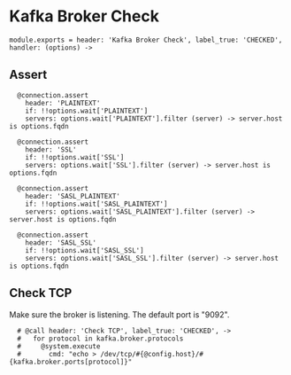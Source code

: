 
# Kafka Broker Check

    module.exports = header: 'Kafka Broker Check', label_true: 'CHECKED', handler: (options) ->

## Assert
      
      @connection.assert
        header: 'PLAINTEXT'
        if: !!options.wait['PLAINTEXT']
        servers: options.wait['PLAINTEXT'].filter (server) -> server.host is options.fqdn
              
      @connection.assert
        header: 'SSL'
        if: !!options.wait['SSL']
        servers: options.wait['SSL'].filter (server) -> server.host is options.fqdn
      
      @connection.assert
        header: 'SASL_PLAINTEXT'
        if: !!options.wait['SASL_PLAINTEXT']
        servers: options.wait['SASL_PLAINTEXT'].filter (server) -> server.host is options.fqdn
              
      @connection.assert
        header: 'SASL_SSL'
        if: !!options.wait['SASL_SSL']
        servers: options.wait['SASL_SSL'].filter (server) -> server.host is options.fqdn

## Check TCP

Make sure the broker is listening. The default port is "9092".

      # @call header: 'Check TCP', label_true: 'CHECKED', ->
      #   for protocol in kafka.broker.protocols
      #     @system.execute
      #       cmd: "echo > /dev/tcp/#{@config.host}/#{kafka.broker.ports[protocol]}"

